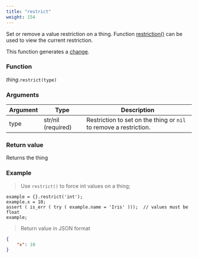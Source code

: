 ```yaml
---
title: "restrict"
weight: 154
---
```


Set or remove a value restriction on a thing. Function [restriction()](../restriction) can be used to view the current restriction.

This function generates a [change](../../../overview/changes).

### Function

*thing*.`restrict(type)`

### Arguments

Argument | Type | Description
-------- | ---- | -----------
type | str/nil (required) | Restriction to set on the thing or `nil` to remove a restriction.

### Return value

Returns the thing

### Example

> Use `restrict()` to force int values on a thing;

```thingsdb,json_response
example = {}.restrict('int');
example.x = 10;
assert ( is_err ( try ( example.name = 'Iris' )));  // values must be float
example;
```

> Return value in JSON format

```json
{
    "x": 10
}
```
